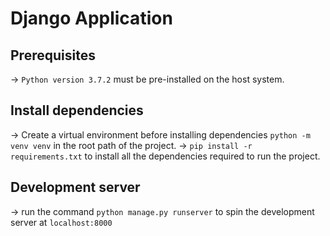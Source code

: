 # Django Application

## Prerequisites

-> `Python version 3.7.2` must be pre-installed on the host system.

## Install dependencies

-> Create a virtual environment before installing dependencies `python -m venv venv` in the root path of the project.
-> `pip install -r requirements.txt` to install all the dependencies required to run the project.

## Development server

-> run the command `python manage.py runserver` to spin the development server at `localhost:8000`
